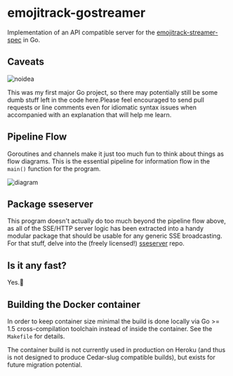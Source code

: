 emojitrack-gostreamer
=====================

Implementation of an API compatible server for
the [emojitrack-streamer-spec][1] in Go.

Caveats
-------
![noidea](http://static.someecards.com/someecards/usercards/MjAxMi0wZmYwN2ZiYmIyNzVkNzIy.png)

This was my first major Go project, so there may potentially still be some dumb
stuff left in the code here.Please feel encouraged to send pull requests or line
comments even for idiomatic syntax issues when accompanied with an explanation
that will help me learn.

Pipeline Flow
-------------
Goroutines and channels make it just too much fun to think about things as flow
diagrams.  This is the essential pipeline for information flow in the `main()`
function for the program.

![diagram](http://f.cl.ly/items/1S282j3A0H07382x3q2L/diagram.svg)

Package sseserver
-----------------
This program doesn't actually do too much beyond the pipeline flow above, as all
of the SSE/HTTP server logic has been extracted into a handy modular package
that should be usable for any generic SSE broadcasting.  For that stuff, delve
into the (freely licensed!) [sseserver](https://github.com/mroth/sseserver/)
repo.

Is it any fast?
-----------
Yes.:racehorse:

Building the Docker container
-----------------------------
In order to keep container size minimal the build is done locally via Go >= 1.5
cross-compilation toolchain instead of inside the container.  See the `Makefile`
for details.

The container build is not currently used in production on Heroku (and thus is
not designed to produce Cedar-slug compatible builds), but exists for future
migration potential.

[1]: http://github.com/mroth/emojitrack-streamer-spec
